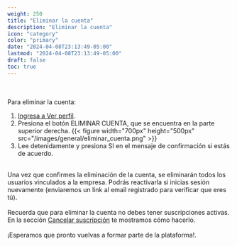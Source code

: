 ```yaml
---
weight: 250
title: "Eliminar la cuenta"
description: "Eliminar la cuenta"
icon: "category"
color: "primary"
date: "2024-04-08T23:13:49-05:00"
lastmod: "2024-04-08T23:13:49-05:00"
draft: false
toc: true
---
```

<br></br>
Para eliminar la cuenta:
1. [Ingresa a Ver perfil](Visualizar_tu_perfil.md). 
2. Presiona el botón ELIMINAR CUENTA, que se encuentra en la parte superior derecha.
{{< figure width="700px" height="500px" src="/images/general/eliminar_cuenta.png" >}}
3. Lee detenidamente y presiona SI en el mensaje de confirmación si estás de acuerdo.
<br></br>

Una vez que confirmes la eliminación de la cuenta, se eliminarán todos los usuarios vinculados a la empresa. Podrás reactivarla si inicias sesión nuevamente (enviaremos un link al email registrado para verificar que eres tú).<br></br>
Recuerda que para eliminar la cuenta no debes tener suscripciones activas. En la sección [Cancelar suscripción](../../Suscripcíon_y_Pagos/Tu_Suscripcion/Cancelar_suscripción.md) te mostramos cómo hacerlo.<br></br>
¡Esperamos que pronto vuelvas a formar parte de la plataforma!.
